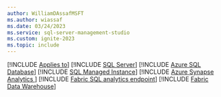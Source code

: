 ```yaml
---
author: WilliamDAssafMSFT
ms.author: wiassaf
ms.date: 03/24/2023
ms.service: sql-server-management-studio
ms.custom: ignite-2023
ms.topic: include
---
```


[!INCLUDE [Applies to](../applies-md.md)] [!INCLUDE [SQL Server](_ssnoversion.md)]  [!INCLUDE [Azure SQL Database](_asdb.md)] [!INCLUDE [SQL Managed Instance](_asmi.md)] [!INCLUDE [Azure Synapse Analytics ](_asa.md)] [!INCLUDE [Fabric SQL analytics endpoint](_fabric-se.md)] [!INCLUDE [Fabric Data Warehouse](_fabric-dw.md)] 
